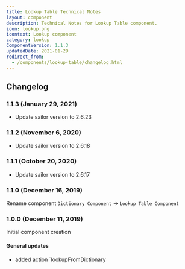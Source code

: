 ```yaml
---
title: Lookup Table Technical Notes
layout: component
description: Technical Notes for Lookup Table component.
icon: lookup.png
icontext: Lookup component
category: lookup
ComponentVersion: 1.1.3
updatedDate: 2021-01-29
redirect_from:
  - /components/lookup-table/changelog.html
---
```


## Changelog

### 1.1.3 (January 29, 2021)

* Update sailor version to 2.6.23

### 1.1.2 (November 6, 2020)

* Update sailor version to 2.6.18

### 1.1.1 (October 20, 2020)

* Update sailor version to 2.6.17

### 1.1.0 (December 16, 2019)

Rename component `Dictionary Component` -> `Lookup Table Component`

### 1.0.0 (December 11, 2019)

Initial component creation

#### General updates

- added action `lookupFromDictionary
